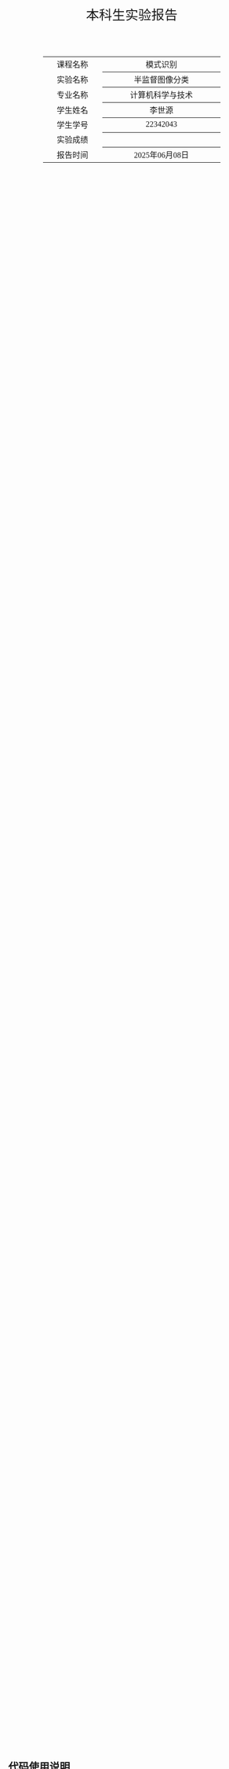 <div class="cover" style="page-break-after:always;font-family:方正公文仿宋;width:100%;height:100%;border:none;margin: 0 auto;text-align:center;">
    <div style="width:50%;margin: 0 auto;height:0;padding-bottom:10%;">
        </br>
        <img src="../sysu-name.png" alt="校名" style="width:100%;"/>
    </div>
    </br></br>
    <div style="width:40%;margin: 0 auto;height:0;padding-bottom:40%;">
        <img src="../sysu.png" alt="校徽" style="width:100%;"/>
    </div>
		</br></br></br>
    <span style="font-family:华文黑体Bold;text-align:center;font-size:20pt;margin: 10pt auto;line-height:30pt;">本科生实验报告</span>
    </br>
    </br>
    <table style="border:none;text-align:center;width:72%;font-family:仿宋;font-size:14px; margin: 0 auto;">
    <tbody style="font-family:方正公文仿宋;font-size:12pt;">
        <tr style="font-weight:normal;"> 
            <td style="width:20%;text-align:center;">课程名称</td>
            <td style="width:40%;font-weight:normal;border-bottom: 1px solid;text-align:center;font-family:华文仿宋">模式识别</td>
      </tr>
        <tr style="font-weight:normal;"> 
            <td style="width:20%;text-align:center;">实验名称</td>
            <td style="width:40%;font-weight:normal;border-bottom: 1px solid;text-align:center;font-family:华文仿宋">半监督图像分类</td>
      </tr>
        <tr style="font-weight:normal;"> 
            <td style="width:20%;text-align:center;">专业名称</td>
            <td style="width:40%;font-weight:normal;border-bottom: 1px solid;text-align:center;font-family:华文仿宋">计算机科学与技术</td>
      </tr>
        <tr style="font-weight:normal;"> 
            <td style="width:20%;text-align:center;">学生姓名</td>
            <td style="width:40%;font-weight:normal;border-bottom: 1px solid;text-align:center;font-family:华文仿宋">李世源</td>
      </tr>
        <tr style="font-weight:normal;"> 
            <td style="width:20%;text-align:center;">学生学号</td>
            <td style="width:40%;font-weight:normal;border-bottom: 1px solid;text-align:center;font-family:华文仿宋">22342043</td>
      </tr>
        <tr style="font-weight:normal;"> 
            <td style="width:20%;text-align:center;">实验成绩</td>
            <td style="width:40%;font-weight:normal;border-bottom: 1px solid;text-align:center;font-family:华文仿宋"></td>
      </tr>
      <tr style="font-weight:normal;"> 
            <td style="width:20%;text-align:center;">报告时间</td>
            <td style="width:40%;font-weight:normal;border-bottom: 1px solid;text-align:center;font-family:华文仿宋">2025年06月08日</td>
      </tr>
    </tbody>              
    </table>
</div>

<!-- 注释语句：导出PDF时会在这里分页，使用 Typora Newsprint 主题放大 125% -->

## 代码使用说明

1. 安装依赖：`pip install torch torchvision numpy matplotlib`

2. 运行MixMatch：`python main.py -t mixmatch -nl [40|250|4000]`

3. 运行FixMatch：`python main.py -t fixmatch -nl [40|250|4000]`

4. 参数说明：

|  参数缩写  |   完整参数名    | 类型  | 默认值  | 可选值/说明                     |
|----------|----------------|-------|---------|--------------------------------|
| `-nl`    | `--num_labels` | `int`   | `40`      | 实验要求为 `40`, `250`, `4000` |
| `-ni`    | `--num_iters`  | `int`   | `20000`   | 实验要求为 `20000` |
| `-ei`    | `--eval_iter`  | `int`   | `50`      | 评估间隔迭代次数 |
| `-t`     | `--type`       | `str`   | `mixmatch` | 指定 mixmatch 还是 fixmatch |
| `-d`     | `--draw`       | `bool`  | `True`    | 是否绘制图表 |

## 数据集处理

使用 CIFAR-10 数据集，包含 50000 张训练图像和 10000 张测试图像，分为 10 个类别。为了方便起见，同时也参考了 TorchSSL 的实现，我将 MixMatch 和 FixMatch 的 dataloader 实现统一在一起，都由 `get_cifar10_dataloaders.py` 完成。

在这里先定义三种数据增强：

```python
# 标准增强（用于测试）
test_transform = transforms.Compose([
    transforms.ToTensor(),
    transforms.Normalize((0.4914, 0.4822, 0.4465), (0.2023, 0.1994, 0.2010))
])


# 弱增强
weak_transform = transforms.Compose([
    transforms.RandomHorizontalFlip(),
    transforms.RandomCrop(32, padding=4),
    transforms.ToTensor(),
    transforms.Normalize((0.4914, 0.4822, 0.4465), (0.2023, 0.1994, 0.2010))
])

# 强增强
strong_transform = transforms.Compose([
    transforms.RandomHorizontalFlip(),
    transforms.RandomCrop(32, padding=4),
    RandAugment(n=2, m=10),
    transforms.ToTensor(),
    transforms.Normalize((0.4914, 0.4822, 0.4465), (0.2023, 0.1994, 0.2010)),
])
```

MixMatch 对无标签数据的 K 次不同增强我在 `MixMatch/mixmatch.py` 中对输入的无标签数据的弱增强版本实现处理。

首先加载数据，这里先全部加载，稍后分割。其中有标签数据进行 FixMatch 中的 “弱增强”，也作为 MixMatch 中的训练集增强。而无标签数据先不指定 `transform`，因为在 FixMatch 中需要同时对其若增强和强增强，所以稍后用自定义 Dataset 实现。

```python
labeled_base_dataset = torchvision.datasets.CIFAR10(
    root='./data', train=True, download=True, transform=weak_transform
)

unlabeled_base_dataset = torchvision.datasets.CIFAR10(
    root='./data', train=True, download=True, transform=None
)

labeled_test_dataset = torchvision.datasets.CIFAR10(
    root='./data', train=False, download=True, transform=test_transform
)
```

创建平衡的有标签子集，通过 `create_balanced_labeled_subset` 完成，根据指定每一个类的标注样本数量（40/250/4000）收集被选为有标签数据的下标：

```python
def create_balanced_labeled_subset(dataset, num_labeled_per_class):
    targets = np.array([dataset[i][1] for i in range(len(dataset))])
    labeled_indices = []
    
    for class_idx in range(10):  # CIFAR-10有10个类别
        class_indices = np.where(targets == class_idx)[0]
        selected_indices = np.random.choice(
            class_indices, num_labeled_per_class, replace=False
        )
        labeled_indices.extend(selected_indices)
    
    return labeled_indices

labeled_indices = create_balanced_labeled_subset(unlabeled_base_dataset, num_labeled_per_class=num_labels)
```

然后依据下标分割数据集：

```python
all_indices = set(range(len(labeled_base_dataset)))
unlabeled_indices = list(all_indices - set(labeled_indices))

labeled_dataset = Subset(labeled_base_dataset, labeled_indices)
unlabeled_dataset = Subset(unlabeled_base_dataset, unlabeled_indices)
```

然后对分割好的无标签数据集，创建如下自定义数据集，它每次同时返回弱增强和强增强版本的数据：

```python
class UnlabeledDataset(Dataset):
    def __init__(self, dataset):
        self.dataset = dataset
    
    def __len__(self):
        return len(self.dataset)
    
    def __getitem__(self, idx):
        img, label = self.dataset[idx]
        img1 = weak_transform(img)
        img2 = strong_transform(img)
        return (img1, img2), label

unlabeled_dataset = UnlabeledDataset(unlabeled_dataset)
```

最后创建 Dataloader，我参考了 TorchSSL 的实现，半监督学习习惯基于 iteration 进行训练，所以这里对有标签数据和无标签数据需要随机选取完成指定 iteration 数量的样本，因此实现如下：

```python
 # 计算数据的批次大小
labeled_batch_size = batch_size
unlabeled_batch_size = batch_size * mu

# 创建数据加载器
labeled_loader = DataLoader(
    labeled_dataset,
    batch_sampler=BatchSampler(
        RandomSampler(labeled_dataset, replacement=True, num_samples=labeled_batch_size*num_iters),
        labeled_batch_size,
        drop_last=True
    ),
    num_workers=num_workers,
    pin_memory=False
)

unlabeled_loader = DataLoader(
    unlabeled_dataset,
    batch_sampler=BatchSampler(
        RandomSampler(unlabeled_dataset, replacement=True, num_samples=unlabeled_batch_size*num_iters),
        unlabeled_batch_size,
        drop_last=True
    ),
    num_workers=num_workers,
    pin_memory=False
)

test_loader = DataLoader(
    labeled_test_dataset,
    batch_sampler=BatchSampler(
        RandomSampler(labeled_test_dataset, replacement=True, num_samples=len(labeled_test_dataset)),
        test_batch_size,
        drop_last=True
    ),
    num_workers=num_workers,
    pin_memory=False
)
```

## 训练框架

MixMatch 和 FixMatch 训练框架大体相似，代码框架如下：

```python
optimizer = optim.Adam(model.parameters(), lr=lr)
scheduler = optim.lr_scheduler.CosineAnnealingLR(optimizer, T_max=num_iters)

# 损失函数
labeled_criterion = nn.CrossEntropyLoss()
unlabeled_criterion = nn.MSELoss()

labeled_iter = iter(labeled_loader)
unlabeled_iter = iter(unlabeled_loader)

model.train()

for iteration in range(num_iters):
    # 获取有标签数据
    labeled_batch = next(labeled_iter)
    labeled_data, labeled_targets = labeled_batch
    labeled_data, labeled_targets = labeled_data.to(device), labeled_targets.to(device)
    
    # 获取无标签数据
    unlabeled_batch = next(unlabeled_iter)
    (unlabeled_data_weak, unlabeled_data_strong), _ = unlabeled_batch
    weak_unlabeled, strong_unlabeled = weak_unlabeled.to(device), strong_unlabeled.to(device)
    
    # 前向传播......
    
    # 计算有标签损失......
    
    # 计算无标签损失......
    
    # 总损失
    loss = labeled_loss + lambda_u * unlabeled_loss
    
    # 反向传播
    optimizer.zero_grad()
    loss.backward()
    optimizer.step()
    scheduler.step()
```

## MixMatch 实现

### 算法原理

MixMatch 结合了熵最小化和一致性正则化：
1. 对无标签数据进行 K 次增强，计算模型平均预测分布
2. 使用 sharpen 函数锐化预测分布作为伪标签
3. 将有标签和无标签数据通过 Mixup 方式构建新数据集
4. 使用新数据集训练模型

### MixUp

代码位于 `MixMatch/mixup.py`，实现对无标签数据和有标签数据 mixup 得到混合数据。

```python
def mixmup(X, Y, U, model, T=0.5, K=2, alpha=0.75):
    model.eval()
    
    # 为无标签数据生成伪标签
    with torch.no_grad():
        U_predictions = []
        for k in range(K):
            pred = F.softmax(model(U), dim=1)
            U_predictions.append(pred)
        
        # 平均预测结果并锐化
        avg_pred = torch.stack(U_predictions).mean(dim=0)
        q_b = sharpen(avg_pred, T)
    
    model.train()
    
    # 合并所有数据并进行MixUp
    W = torch.cat([X, U], dim=0)
    labels = torch.cat([Y, q_b], dim=0)
    idx = torch.randperm(W.size(0))
    
    # 分别对有标签和无标签数据进行MixUp
    X_mixed, labels_a_X, labels_b_X, lam_X = mixup_data(W[:X.size(0)], labels[:X.size(0)], alpha)
    U_mixed, labels_a_U, labels_b_U, lam_U = mixup_data(W[X.size(0):], labels[X.size(0):], alpha)
    
    return X_mixed, (labels_a_X, labels_b_X, lam_X), U_mixed, (labels_a_U, labels_b_U, lam_U)
```

其中温度缩放锐化预测函数 `sharpen` 实现如下：

```python
def sharpen(p, T=0.5):
    return (p ** (1/T)) / (p ** (1/T)).sum(dim=1, keepdim=True)
```

最后执行 MixUp 数据增强的 `mixup_data` 函数实现如下：

```python
def mixup_data(x, y, alpha=1.0):
    """执行Mixup数据增强"""
    if alpha > 0:
        lam = np.random.beta(alpha, alpha)
    else:
        lam = 1

    batch_size = x.size(0)
    index = torch.randperm(batch_size).to(x.device)

    mixed_x = lam * x + (1 - lam) * x[index, :]
    y_a, y_b = y, y[index]
    return mixed_x, y_a, y_b, lam
```

### 训练过程

填充在训练框架中的代码如下：

```python
# 转换标签为one-hot编码
labeled_targets_oh = F.one_hot(labeled_targets, num_classes=10).float()

# 执行MixMatch
X_mixed, (labels_a_X, labels_b_X, lam_X), U_mixed, (labels_a_U, labels_b_U, lam_U) = \
    mixup(labeled_data, labeled_targets_oh, unlabeled_data, model)

# 前向传播
logits_X = model(X_mixed)
logits_U = model(U_mixed)

# 计算有标签损失
labeled_loss = mixup_criterion(labeled_criterion, logits_X, 
                                labels_a_X.argmax(dim=1), labels_b_X.argmax(dim=1), lam_X)

# 计算无标签损失
probs_U = F.softmax(logits_U, dim=1)
unlabeled_loss = lam_U * unlabeled_criterion(probs_U, labels_a_U) + \
                (1 - lam_U) * unlabeled_criterion(probs_U, labels_b_U)     
```

这里对有标签数据使用 `mixup_criterion` 计算损失，其具体实现如下：

```python
def mixup_criterion(criterion, pred, y_a, y_b, lam):
    return lam * criterion(pred, y_a) + (1 - lam) * criterion(pred, y_b)
```

## FixMatch 实现

### 算法原理

FixMatch 结合了伪标签和一致性正则化：

1. 有标签数据：标准监督学习
2. 无标签数据：
   - 弱增强后生成伪标签（仅保留高置信度预测）
   - 强增强后使用伪标签进行监督

相比 MixMatch，FixMatch 的实现要更加简单一些。

### 训练过程

填充在训练框架中的代码如下：

```python
batch_size = labeled_data.shape[0]

# 合并所有数据进行前向传播
all_inputs = torch.cat([labeled_data, weak_unlabeled, strong_unlabeled], dim=0)
all_logits = model(all_inputs)

# 分离输出
labeled_logits = all_logits[:batch_size]
weak_unlabeled_logits = all_logits[batch_size:batch_size + weak_unlabeled.shape[0]]
strong_unlabeled_logits = all_logits[batch_size + weak_unlabeled.shape[0]:]

# 计算有标签损失
labeled_loss = labeled_criterion(labeled_logits, labeled_targets)

# 生成伪标签（使用弱增强的预测）
with torch.no_grad():
    weak_probs = F.softmax(weak_unlabeled_logits, dim=1)
    max_probs, pseudo_labels = torch.max(weak_probs, dim=1)
    mask = max_probs >= threshold

# 计算无标签损失（只对高置信度样本）
if mask.sum() > 0:
    unlabeled_loss = (unlabeled_criterion(strong_unlabeled_logits, pseudo_labels) * mask).mean()
else:
    unlabeled_loss = torch.tensor(0.0).to(device)
```

## 实验结果与分析

### 我自己的实现

以下是我的 MixMatch(左列) 和 FixMatch(右列) 用每类 40(第一行)、250(第二行)、4000(第三行) 训练过程的损失和测试准确率变化情况图：

<div style="text-align: center;">
  <img src="images/mixmatch_40.png" alt="mixmatch_40" style="zoom:10%;" />
  <img src="images/fixmatch_40.png" alt="fixmatch_40" style="zoom:10%;" />
</div>
<div style="text-align: center;">
  <img src="images/mixmatch_250.png" alt="mixmatch_250" style="zoom:10%;" />
  <img src="images/fixmatch_250.png" alt="fixmatch_250" style="zoom:10%;" />
</div>
<div style="text-align: center;">
  <img src="images/mixmatch_4000.png" alt="mixmatch_4000" style="zoom:10%;" />
  <img src="images/fixmatch_4000.png" alt="fixmatch_4000" style="zoom:10%;" />
</div>
可以看出如下一些特点：

- 在每一类只选 40 个有标签数据的情况下，MixMatch 训练效果非常差，很早就出现了过拟合情况
- 在每一类选 250 个有标签数据的情况下，MixMatch 和 FixMatch 训练 20000 个 iteration 所能收敛到的测试准确率相差不大，均能达到 70% 左右
- 在每一类选 4000 个有标签数据的情况下，MixMatch 和 FixMatch 训练 20000 个 iteration 所能收敛到的测试准确率相差不大，均能达到 80% 左右
- MixMatch 训练过程的损失值摆动范围更大，相比之下 FixMatch 则非常小，这也与 FixMatch 只选用置信区间之内的数据有关，符合理论

### TorchSSL

以下是我的 MixMatch(左列) 和 FixMatch(右列) 用每类 40(第一行)、250(第二行)、4000(第三行) 训练过程的损失和测试准确率变化情况图：

<div style="text-align: center;">
  <img src="images/torchssl_mixmatch_40.png" alt="torchssl_mixmatch_40" style="zoom:14%;" />
  <img src="images/torchssl_fixmatch_40.png" alt="torchssl_fixmatch_40" style="zoom:14%;" />
</div>
<div style="text-align: center;">
  <img src="images/torchssl_mixmatch_250.png" alt="torchssl_mixmatch_250" style="zoom:14%;" />
  <img src="images/torchssl_fixmatch_250.png" alt="torchssl_fixmatch_250" style="zoom:14%;" />
</div>
<div style="text-align: center;">
  <img src="images/torchssl_mixmatch_4000.png" alt="torchssl_mixmatch_4000" style="zoom:14%;" />
  <img src="images/torchssl_fixmatch_4000.png" alt="torchssl_fixmatch_4000" style="zoom:14%;" />
</div>



注意到 TorchSSL 使用 Tensorboard 收集了 Top-1 和 Top-5 ACC 两种准确率评估，这里我只看 Top-1 ACC，因为我的代码实现只收集了这一种。可以看到：

- 对于每类 40 个有标签数据，我们的实现训练都只能达到 40% 左右，但是 TorchSSL 的实现相比之下没有那么早过拟合
- 对于每类 250 个有标签数据，我的实现训练都只能达到 70% 左右，但是 TorchSSL 的 FixMatch 能够到达 85%
- 对于每类 4000 个有标签数据，我的实现训练都只能达到 80% 左右，但是 TorchSSL 能够到达 99%

TorchSSL 的代码实现更加复杂，所以相比之下比代码训练效果要更好。

另外，比较我的代码和 TorchSSL 的代码的训练时间，在相同算法和 iteration 条件下，训练时间基本没有差别。同时显存占用也基本没有差别，因为使用的 batch_size 都相同。

## 算法比较

### 相同点

1. 都利用一致性正则化思想，通过对无标签数据的不同增强实现
2. 都结合了有监督和无监督损失
   - 有标签数据使用交叉熵计算损失
   - 无标签数据使用 MSE 计算损失
3. 都使用 WideResNet-28-2 作为骨干网络
4. 都使用 SGD 优化器

### 不同点

| 特性        | MixMatch                          | FixMatch                          |
|-------------|-----------------------------------|-----------------------------------|
| 核心思想    | 熵最小化+一致性正则化+MixUp       | 伪标签+一致性正则化               |
| 无标签利用  | K次增强平均+锐化                  | 弱增强生成伪标签+强增强监督       |
| 数据增强    | 标准增强+无标签数据K次增强         | 弱增强+强增强                     |
| 伪标签      | 锐化后的平均预测                  | 阈值过滤的高置信度预测            |
| 损失函数    | 对mixup后的数据MSE或交叉熵         | 交叉熵损失                        |
| 超参数      | λu=75, T=0.5, K=2, α=0.75        | λu=1, 阈值=0.95                   |
| 代码实现    | 更复杂                          | 更简单                            |
| 训练显存要求 | 较小                             | 较大，是相同 batch_size 下 MixMatch 的 6～7 倍 |
| 训练时间    | 较短，训练较快                   | 较长，是相同 batch_size 下 MixMatch 的 4～6 倍 |

这里训练显存要求和训练时间的比较来自我的代码实现和 TorchSSL 的代码实现进行测试的观察结果。